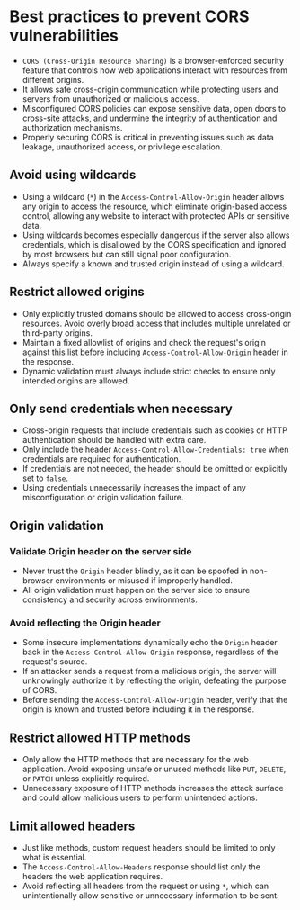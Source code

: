 # Best practices to prevent CORS vulnerabilities

* `CORS (Cross-Origin Resource Sharing)` is a browser-enforced security feature that controls how web applications interact with resources from different origins.
* It allows safe cross-origin communication while protecting users and servers from unauthorized or malicious access.
* Misconfigured CORS policies can expose sensitive data, open doors to cross-site attacks, and undermine the integrity of authentication and authorization mechanisms.
* Properly securing CORS is critical in preventing issues such as data leakage, unauthorized access, or privilege escalation.

## Avoid using wildcards

* Using a wildcard (`*`) in the `Access-Control-Allow-Origin` header allows any origin to access the resource, which eliminate origin-based access control, allowing any website to interact with protected APIs or sensitive data.
* Using wildcards becomes especially dangerous if the server also allows credentials, which is disallowed by the CORS specification and ignored by most browsers but can still signal poor configuration.
* Always specify a known and trusted origin instead of using a wildcard.

## Restrict allowed origins

* Only explicitly trusted domains should be allowed to access cross-origin resources. Avoid overly broad access that includes multiple unrelated or third-party origins.
* Maintain a fixed allowlist of origins and check the request's origin against this list before including `Access-Control-Allow-Origin` header in the response.
* Dynamic validation must always include strict checks to ensure only intended origins are allowed.

## Only send credentials when necessary

* Cross-origin requests that include credentials such as cookies or HTTP authentication should be handled with extra care.
* Only include the header `Access-Control-Allow-Credentials: true` when credentials are required for authentication.
* If credentials are not needed, the header should be omitted or explicitly set to `false`.
* Using credentials unnecessarily increases the impact of any misconfiguration or origin validation failure.

## Origin validation

### Validate Origin header on the server side

* Never trust the `Origin` header blindly, as it can be spoofed in non-browser environments or misused if improperly handled.
* All origin validation must happen on the server side to ensure consistency and security across environments.

### Avoid reflecting the Origin header

* Some insecure implementations dynamically echo the `Origin` header back in the `Access-Control-Allow-Origin` response, regardless of the request's source.
* If an attacker sends a request from a malicious origin, the server will unknowingly authorize it by reflecting the origin, defeating the purpose of CORS.
* Before sending the `Access-Control-Allow-Origin` header, verify that the origin is known and trusted before including it in the response.

## Restrict allowed HTTP methods

* Only allow the HTTP methods that are necessary for the web application. Avoid exposing unsafe or unused methods like `PUT`, `DELETE`, or `PATCH` unless explicitly required.
* Unnecessary exposure of HTTP methods increases the attack surface and could allow malicious users to perform unintended actions.

## Limit allowed headers

* Just like methods, custom request headers should be limited to only what is essential.
* The `Access-Control-Allow-Headers` response should list only the headers the web application requires.
* Avoid reflecting all headers from the request or using `*`, which can unintentionally allow sensitive or unnecessary information to be sent.
